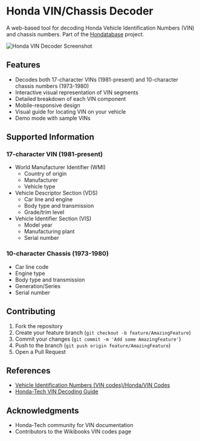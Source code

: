 # Honda VIN/Chassis Decoder

A web-based tool for decoding Honda Vehicle Identification Numbers (VIN) and chassis numbers. Part of the [Hondatabase](https://hondatabase.com) project.

![Honda VIN Decoder Screenshot](https://github.com/user-attachments/assets/ec018401-8096-46fa-991b-07f1940ff155)

## Features

- Decodes both 17-character VINs (1981-present) and 10-character chassis numbers (1973-1980)
- Interactive visual representation of VIN segments
- Detailed breakdown of each VIN component
- Mobile-responsive design
- Visual guide for locating VIN on your vehicle
- Demo mode with sample VINs

## Supported Information

### 17-character VIN (1981-present)
- World Manufacturer Identifier (WMI)
  - Country of origin
  - Manufacturer
  - Vehicle type
- Vehicle Descriptor Section (VDS)
  - Car line and engine
  - Body type and transmission
  - Grade/trim level
- Vehicle Identifier Section (VIS)
  - Model year
  - Manufacturing plant
  - Serial number

### 10-character Chassis (1973-1980)
- Car line code
- Engine type
- Body type and transmission
- Generation/Series
- Serial number

## Contributing

1. Fork the repository
2. Create your feature branch (`git checkout -b feature/AmazingFeature`)
3. Commit your changes (`git commit -m 'Add some AmazingFeature'`)
4. Push to the branch (`git push origin feature/AmazingFeature`)
5. Open a Pull Request

## References

- [Vehicle Identification Numbers (VIN codes)/Honda/VIN Codes](https://en.wikibooks.org/wiki/Vehicle_Identification_Numbers_(VIN_codes)/Honda/VIN_Codes)
- [Honda-Tech VIN Decoding Guide](https://honda-tech.com/forums/honda-prelude-4/decoding-vin-all-models-1983-a-2616666-printthread/)

## Acknowledgments

- Honda-Tech community for VIN documentation
- Contributors to the Wikibooks VIN codes page
